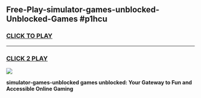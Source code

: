 
## Free-Play-simulator-games-unblocked-Unblocked-Games #p1hcu
<h3>
<a href="https://news.freeplayer.one?title=simulator-games-unblocked&ref=8M">CLICK TO PLAY</a></h3>
<hr>

<h3>
<a href="https://news.freeplayer.one?title=simulator-games-unblocked&ref=8M">CLICK 2 PLAY</a>
  
</h3>

<a href="https://news.freeplayer.one?title=simulator-games-unblocked&ref=8M"><img src="https://clearcache.store/games.png"></a>


**simulator-games-unblocked games unblocked: Your Gateway to Fun and Accessible Online Gaming**
